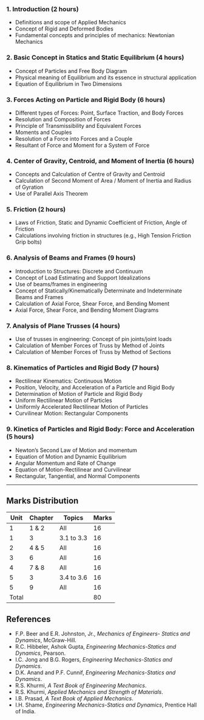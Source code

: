
### 1. Introduction (2 hours)
- Definitions and scope of Applied Mechanics
- Concept of Rigid and Deformed Bodies
- Fundamental concepts and principles of mechanics: Newtonian Mechanics

### 2. Basic Concept in Statics and Static Equilibrium (4 hours)
- Concept of Particles and Free Body Diagram
- Physical meaning of Equilibrium and its essence in structural application
- Equation of Equilibrium in Two Dimensions

### 3. Forces Acting on Particle and Rigid Body (6 hours)
- Different types of Forces: Point, Surface Traction, and Body Forces
- Resolution and Composition of Forces
- Principle of Transmissibility and Equivalent Forces
- Moments and Couples
- Resolution of a Force into Forces and a Couple
- Resultant of Force and Moment for a System of Force

### 4. Center of Gravity, Centroid, and Moment of Inertia (6 hours)
- Concepts and Calculation of Centre of Gravity and Centroid
- Calculation of Second Moment of Area / Moment of Inertia and Radius of Gyration
- Use of Parallel Axis Theorem

### 5. Friction (2 hours)
- Laws of Friction, Static and Dynamic Coefficient of Friction, Angle of Friction
- Calculations involving friction in structures (e.g., High Tension Friction Grip bolts)

### 6. Analysis of Beams and Frames (9 hours)
- Introduction to Structures: Discrete and Continuum
- Concept of Load Estimating and Support Idealizations
- Use of beams/frames in engineering
- Concept of Statically/Kinematically Determinate and Indeterminate Beams and Frames
- Calculation of Axial Force, Shear Force, and Bending Moment
- Axial Force, Shear Force, and Bending Moment Diagrams

### 7. Analysis of Plane Trusses (4 hours)
- Use of trusses in engineering: Concept of pin joints/joint loads
- Calculation of Member Forces of Truss by Method of Joints
- Calculation of Member Forces of Truss by Method of Sections

### 8. Kinematics of Particles and Rigid Body (7 hours)
- Rectilinear Kinematics: Continuous Motion
- Position, Velocity, and Acceleration of a Particle and Rigid Body
- Determination of Motion of Particle and Rigid Body
- Uniform Rectilinear Motion of Particles
- Uniformly Accelerated Rectilinear Motion of Particles
- Curvilinear Motion: Rectangular Components

### 9. Kinetics of Particles and Rigid Body: Force and Acceleration (5 hours)
- Newton’s Second Law of Motion and momentum
- Equation of Motion and Dynamic Equilibrium
- Angular Momentum and Rate of Change
- Equation of Motion-Rectilinear and Curvilinear
- Rectangular, Tangential, and Normal Components

---

## **Marks Distribution**

| Unit  | Chapter | Topics     | Marks |
| ----- | ------- | ---------- | ----- |
| 1     | 1 & 2   | All        | 16    |
| 1     | 3       | 3.1 to 3.3 | 16    |
| 2     | 4 & 5   | All        | 16    |
| 3     | 6       | All        | 16    |
| 4     | 7 & 8   | All        | 16    |
| 5     | 3       | 3.4 to 3.6 | 16    |
| 5     | 9       | All        | 16    |
| Total |         |            | 80    |


## **References**
- F.P. Beer and E.R. Johnston, Jr., *Mechanics of Engineers- Statics and Dynamics*, McGraw-Hill.
- R.C. Hibbeler, Ashok Gupta, *Engineering Mechanics-Statics and Dynamics*, Pearson.
- I.C. Jong and B.G. Rogers, *Engineering Mechanics-Statics and Dynamics*.
- D.K. Anand and P.F. Cunnif, *Engineering Mechanics-Statics and Dynamics*.
- R.S. Khurmi, *A Text Book of Engineering Mechanics*.
- R.S. Khurmi, *Applied Mechanics and Strength of Materials*.
- I.B. Prasad, *A Text Book of Applied Mechanics*.
- I.H. Shame, *Engineering Mechanics-Statics and Dynamics*, Prentice Hall of India.
